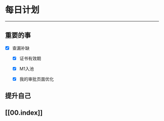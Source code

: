 
# 每日计划
---
## 重要的事


- [x]  查漏补缺
    - [x] 证书有效期
    - [x] M1入池
    - [x]  我的审批页面优化




## 提升自己

  



## [[00.index]]










